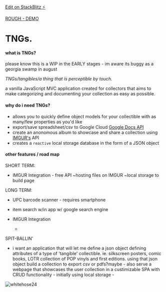 [Edit on StackBlitz ⚡️](https://stackblitz.com/edit/js-smcwve)

[ROUGH - DEMO](https://js-smcwve.stackblitz.io)

# TNGs.

#### what is TNGs?

please know this is a WIP in the EARLY stages - im aware its buggy as a georgia swamp in august

_TNGs/tangibles/a thing that is perceptible by touch._

a vanilla JavaScript MVC application created for collectors that aims to make categorizing and documenting your collection as easy as possible.

#### why do i need TNGs?

- allows you to quickly define object models for your collectible with as many/few properties as you'd like
- export/save spreadsheet/csv to Google Cloud [Google Docs API](https://developers.google.com/docs/api)
- create an anonomous album to showcase and share a collection using [IMGUR's](https://apidocs.imgur.com/#intro) API
- creates a `reactive` local storage database in the form of a JSON object

#### other features / road map

SHORT TERM:

- IMGUR Integration - free API ~hosting files on IMGUR ~local storage to build page

LONG TERM:

- UPC barcode scanner - requires smartphone
- item search w/in app w/ google search engine
- IMGUR Integration

  -

SPIT-BALLIN'

- i want an application that will let me define a json object defining attributes of a type of 'tangible' collectible. ie. silkscreen posters, comic books, LOTR collection of POP vinyls and first editions. using that json object build a collection to export csv or pdfs?maybe - also serve a webpage that showcases the user collection in a custimizable SPA with CRUD functionality - initially using local storage -

![whitehose24](https://github.com/user-attachments/assets/ab750fa8-2392-4c94-abd2-6ad2e7d0db95)



